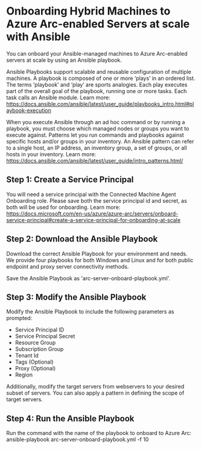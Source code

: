 # Onboarding Hybrid Machines to Azure Arc-enabled Servers at scale with Ansible

You can onboard your Ansible-managed machines to Azure Arc-enabled servers at scale by using an Ansible playbook. 

Ansible Playbooks support scalable and reusable configuration of multiple machines. A playbook is composed of one or more ‘plays’ in an ordered list. The terms ‘playbook’ and ‘play’ are sports analogies. Each play executes part of the overall goal of the playbook, running one or more tasks. Each task calls an Ansible module.
Learn more: https://docs.ansible.com/ansible/latest/user_guide/playbooks_intro.html#playbook-execution

When you execute Ansible through an ad hoc command or by running a playbook, you must choose which managed nodes or groups you want to execute against. Patterns let 
you run commands and playbooks against specific hosts and/or groups in your inventory. An Ansible pattern can refer to a single host, an IP address, an inventory group, a set of groups, or all hosts in your inventory. 
Learn more: https://docs.ansible.com/ansible/latest/user_guide/intro_patterns.html/ 

## Step 1: Create a Service Principal 

You will need a service principal with the Connected Machine Agent Onboarding role. Please save both the service principal id and secret, as both will be used for onboarding. 
Learn more: https://docs.microsoft.com/en-us/azure/azure-arc/servers/onboard-service-principal#create-a-service-principal-for-onboarding-at-scale

## Step 2: Download the Ansible Playbook

Download the correct Ansible Playbook for your environment and needs. We provide four playbooks for both Windows and Linux and for both public endpoint and proxy server connectivity methods. 

Save the Ansible Playbook as 'arc-server-onboard-playbook.yml'. 

## Step 3: Modify the Ansible Playbook

Modify the Ansible Playbook to include the following parameters as prompted:

- Service Principal ID
- Service Principal Secret
- Resource Group
- Subscription Group
- Tenant Id
- Tags (Optional)
- Proxy (Optional)
- Region 

Additionally, modify the target servers from webservers to your desired subset of servers. You can also apply a pattern in defining the scope of target servers. 

## Step 4: Run the Ansible Playbook

Run the command with the name of the playbook to onboard to Azure Arc:
ansible-playbook arc-server-onboard-playbook.yml -f 10

